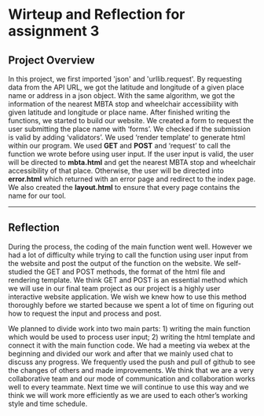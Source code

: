# Wirteup and Reflection for assignment 3

## Project Overview

In this project, we first imported 'json' and 'urllib.request'. By requesting data from the API URL, we got the latitude and longitude of a given place name or address in a json object. With the same algorithm, we got the information of the nearest MBTA stop and wheelchair accessibility with given latitude and longitude or place name. After finished writing the functions, we started to build our website. We created a form to request the user submitting the place name with ‘forms’. We checked if the submission is valid by adding ‘validators’. We used ‘render template’ to generate html within our program. We used **GET** and **POST** and ‘request’ to call the function we wrote before using user input. If the user input is valid, the user will be directed to **mbta.html** and get the  nearest MBTA stop and wheelchair accessibility of that place. Otherwise, the user will be directed into **error.html** which returned with an error page and redirect to the index page. We also created the **layout.html** to ensure that every page contains the name for our tool.

---
## Reflection
During the process, the coding of the main function went well. However we had a lot of difficulty while trying to call the function using user input from the website and post the output of the function on the website. We self-studied the GET and POST methods, the format of the html file and rendering template. We think GET and POST is an essential method which we will use in our final team project as our project is a highly user interactive website application. We wish we knew how to use this method thoroughly before we started because we spent a lot of time on figuring out how to request the input and process and post. 

We planned to divide work into two main parts: 1) writing the main function which would be used to process user input; 2) writing the html template and connect it with the main function code. We had a meeting via webex at the beginning and divided our work and after that we mainly used chat to discuss any progress. We frequently used the push and pull of github to see the changes of others and made improvements. We think that we are a very collaborative team and our mode of communication and collaboration works well to every teammate. Next time we will continue to use this way and we think we will work more efficiently as we are used to each other’s working style and time schedule.
